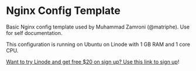 # Nginx Config Template

Basic Nginx config template used by Muhammad Zamroni (@matriphe). Use for self documentation.

This configuration is running on Ubuntu on Linode with 1 GB RAM and 1 core CPU.

[Want to try Linode and get free $20 on sign up? Use this link to sign up](https://www.linode.com/?r=9f7016d8beaa8116ef36efbc5a2f3db7834f17ba)!
